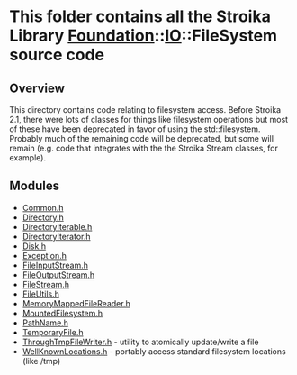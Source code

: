 # This folder contains all the Stroika Library [Foundation](../)::[IO](../)::FileSystem source code

## Overview

This directory contains code relating to filesystem access. Before Stroika 2.1, there were lots of classes for things like filesystem operations but most of these have been deprecated in favor of using the std::filesystem. Probably much of the remaining code will be deprecated, but some will remain (e.g. code that integrates with the the Stroika Stream classes, for example).

## Modules

- [Common.h](Common.h)
- [Directory.h](Directory.h)
- [DirectoryIterable.h](DirectoryIterable.h)
- [DirectoryIterator.h](DirectoryIterator.h)
- [Disk.h](Disk.h)
- [Exception.h](Exception.h)
- [FileInputStream.h](FileInputStream.h)
- [FileOutputStream.h](FileOutputStream.h)
- [FileStream.h](FileStream.h)
- [FileUtils.h](FileUtils.h)
- [MemoryMappedFileReader.h](MemoryMappedFileReader.h)
- [MountedFilesystem.h](MountedFilesystem.h)
- [PathName.h](PathName.h)
- [TemporaryFile.h](TemporaryFile.h)
- [ThroughTmpFileWriter.h](ThroughTmpFileWriter.h) - utility to atomically update/write a file
- [WellKnownLocations.h](WellKnownLocations.h) - portably access standard filesystem locations (like /tmp)
